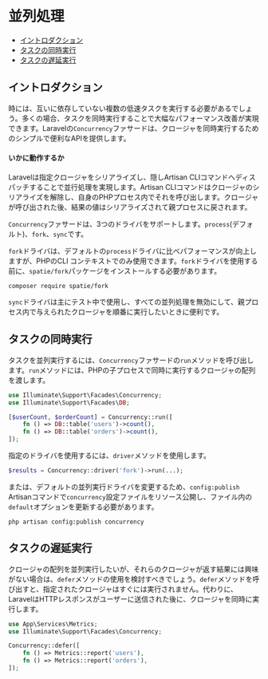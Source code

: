 # 並列処理

- [イントロダクション](#introduction)
- [タスクの同時実行](#running-concurrent-tasks)
- [タスクの遅延実行](#deferring-concurrent-tasks)

<a name="introduction"></a>
## イントロダクション

時には、互いに依存していない複数の低速タスクを実行する必要があるでしょう。多くの場合、タスクを同時実行することで大幅なパフォーマンス改善が実現できます。Laravelの`Concurrency`ファサードは、クロージャを同時実行するためのシンプルで便利なAPIを提供します。

<a name="how-it-works"></a>
#### いかに動作するか

Laravelは指定クロージャをシリアライズし、隠しArtisan CLIコマンドへディスパッチすることで並行処理を実現します。Artisan CLIコマンドはクロージャのシリアライズを解除し、自身のPHPプロセス内でそれを呼び出します。クロージャが呼び出された後、結果の値はシリアライズされて親プロセスに戻されます。

`Concurrency`ファサードは、3つのドライバをサポートします。`process`(デフォルト)、`fork`、`sync`です。

`fork`ドライバは、デフォルトの`process`ドライバに比べパフォーマンスが向上しますが、PHPのCLI コンテキストでのみ使用できます。`fork`ドライバを使用する前に、`spatie/fork`パッケージをインストールする必要があります。

```shell
composer require spatie/fork
```

`sync`ドライバは主にテスト中で使用し、すべての並列処理を無効にして、親プロセス内で与えられたクロージャを順番に実行したいときに便利です。

<a name="running-concurrent-tasks"></a>
## タスクの同時実行

タスクを並列実行するには、`Concurrency`ファサードの`run`メソッドを呼び出します。`run`メソッドには、PHPの子プロセスで同時に実行するクロージャの配列を渡します。

```php
use Illuminate\Support\Facades\Concurrency;
use Illuminate\Support\Facades\DB;

[$userCount, $orderCount] = Concurrency::run([
    fn () => DB::table('users')->count(),
    fn () => DB::table('orders')->count(),
]);
```

指定のドライバを使用するには、`driver`メソッドを使用します。

```php
$results = Concurrency::driver('fork')->run(...);
```

または、デフォルトの並列実行ドライバを変更するため、`config:publish` Artisanコマンドで`concurrency`設定ファイルをリソース公開し、ファイル内の`default`オプションを更新する必要があります。

```shell
php artisan config:publish concurrency
```

<a name="deferring-concurrent-tasks"></a>
## タスクの遅延実行

クロージャの配列を並列実行したいが、それらのクロージャが返す結果には興味がない場合は、`defer`メソッドの使用を検討すべきでしょう。`defer`メソッドを呼び出すと、指定されたクロージャはすぐには実行されません。代わりに、LaravelはHTTPレスポンスがユーザーに送信された後に、クロージャを同時に実行します。

```php
use App\Services\Metrics;
use Illuminate\Support\Facades\Concurrency;

Concurrency::defer([
    fn () => Metrics::report('users'),
    fn () => Metrics::report('orders'),
]);
```
